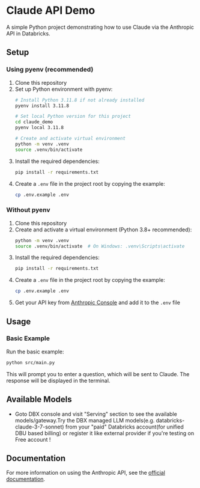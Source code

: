 # Claude API Demo

A simple Python project demonstrating how to use Claude via the Anthropic API in Databricks.

## Setup

### Using pyenv (recommended)

1. Clone this repository
2. Set up Python environment with pyenv:
   ```bash
   # Install Python 3.11.8 if not already installed
   pyenv install 3.11.8
   
   # Set local Python version for this project
   cd claude_demo
   pyenv local 3.11.8
   
   # Create and activate virtual environment
   python -m venv .venv
   source .venv/bin/activate
   ```
3. Install the required dependencies:
   ```bash
   pip install -r requirements.txt
   ```
4. Create a `.env` file in the project root by copying the example:
   ```bash
   cp .env.example .env
   ```

### Without pyenv

1. Clone this repository
2. Create and activate a virtual environment (Python 3.8+ recommended):
   ```bash
   python -m venv .venv
   source .venv/bin/activate  # On Windows: .venv\Scripts\activate
   ```
3. Install the required dependencies:
   ```bash
   pip install -r requirements.txt
   ```
4. Create a `.env` file in the project root by copying the example:
   ```bash
   cp .env.example .env
   ```
5. Get your API key from [Anthropic Console](https://console.anthropic.com/) and add it to the `.env` file

## Usage

### Basic Example

Run the basic example:

```bash
python src/main.py
```

This will prompt you to enter a question, which will be sent to Claude. The response will be displayed in the terminal.

## Available Models

- Goto DBX console and visit "Serving" section to see the available models/gateway.Try the DBX managed LLM models(e.g. databricks-claude-3-7-sonnet) from your "paid" Databricks account(for unified DBU based billing) or register it like external provider if you're testing on Free account !

## Documentation

For more information on using the Anthropic API, see the [official documentation](https://docs.anthropic.com/claude/reference/getting-started-with-the-api).
